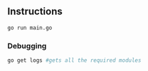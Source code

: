 ## Instructions
```bash
go run main.go
```

### Debugging 
```bash
go get logs #gets all the required modules
```